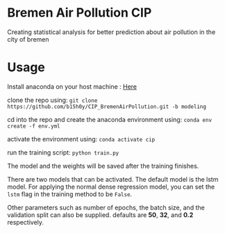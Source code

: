 # Bremen Air Pollution CIP
Creating statistical analysis for better prediction about air pollution in the city of bremen

# Usage 
Install anaconda on your host machine : [Here](https://www.anaconda.com/products/individual#Downloads)

clone the repo using: `git clone https://github.com/b15h0y/CIP_BremenAirPollution.git -b modeling`

cd into the repo and create the anaconda environment using: `conda env create -f env.yml`

activate the environment using: `conda activate cip`

run the training script: `python train.py`

The model and the weights will be saved after the training finishes.

There are two models that can be activated. The default model is the lstm model. For applying the normal dense regression model, you can set the `lstm` flag in the training method to be `False`. 

Other parameters such as number of epochs, the batch size, and the validation split can also be supplied. defaults are **50**, **32**, and **0.2** respectively.